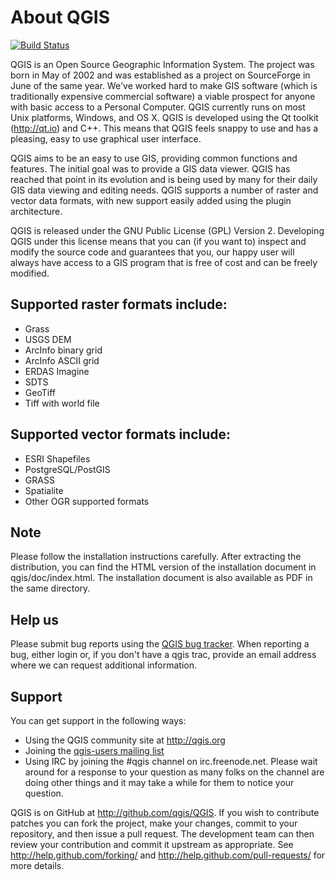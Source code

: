 # About QGIS

[![Build Status](https://travis-ci.org/qgis/QGIS.svg?branch=master)](https://travis-ci.org/qgis/QGIS)

QGIS is an Open Source Geographic Information System. The project was born in
May of 2002 and was established as a project on SourceForge in June of the same
year. We've worked hard to make GIS software (which is traditionally expensive
commercial software) a viable prospect for anyone with basic access to a
Personal Computer.  QGIS currently runs on most Unix platforms, Windows, and OS
X. QGIS is developed using the Qt toolkit (http://qt.io) and C++.  This
means that QGIS feels snappy to use and has a pleasing, easy to use graphical
user interface.

QGIS aims to be an easy to use GIS, providing common functions and
features. The initial goal was to provide a GIS data viewer. QGIS has
reached that point in its evolution and is being used by many for their
daily GIS data viewing and editing needs. QGIS supports a number of raster
and vector data formats, with new support easily added using the plugin
architecture.

QGIS is released under the GNU Public License (GPL) Version 2. Developing
QGIS under this license means that you can (if you want to) inspect and
modify the source code and guarantees that you, our happy user will always
have access to a GIS program that is free of cost and can be freely
modified.

## Supported raster formats include:

 * Grass
 * USGS DEM
 * ArcInfo binary grid
 * ArcInfo ASCII grid
 * ERDAS Imagine
 * SDTS
 * GeoTiff
 * Tiff with world file

## Supported vector formats include:

 * ESRI Shapefiles
 * PostgreSQL/PostGIS
 * GRASS
 * Spatialite
 * Other OGR supported formats

## Note

Please follow the installation instructions carefully.
After extracting the distribution, you can find the HTML version of the
installation document in qgis/doc/index.html. The installation document is
also available as PDF in the same directory.

## Help us
Please submit bug reports using the [QGIS bug tracker](http://hub.qgis.org/).
When reporting a bug, either login or, if you don't have a qgis trac, provide
an email address where we can request additional information.

## Support
You can get support in the following ways:

 -  Using the QGIS community site at http://qgis.org
 -  Joining the [qgis-users mailing list](http://lists.osgeo.org/mailman/listinfo/qgis-user)
 -  Using IRC by joining the #qgis channel on irc.freenode.net. Please wait
    around for a response to your question as many folks on the channel are
    doing other things and it may take a while for them to notice your question.

QGIS is on GitHub at http://github.com/qgis/QGIS. If you wish to contribute
patches you can fork the project, make your changes, commit to your
repository, and then issue a pull request. The development team can then
review your contribution and commit it upstream as appropriate. See
http://help.github.com/forking/ and http://help.github.com/pull-requests/
for more details.
